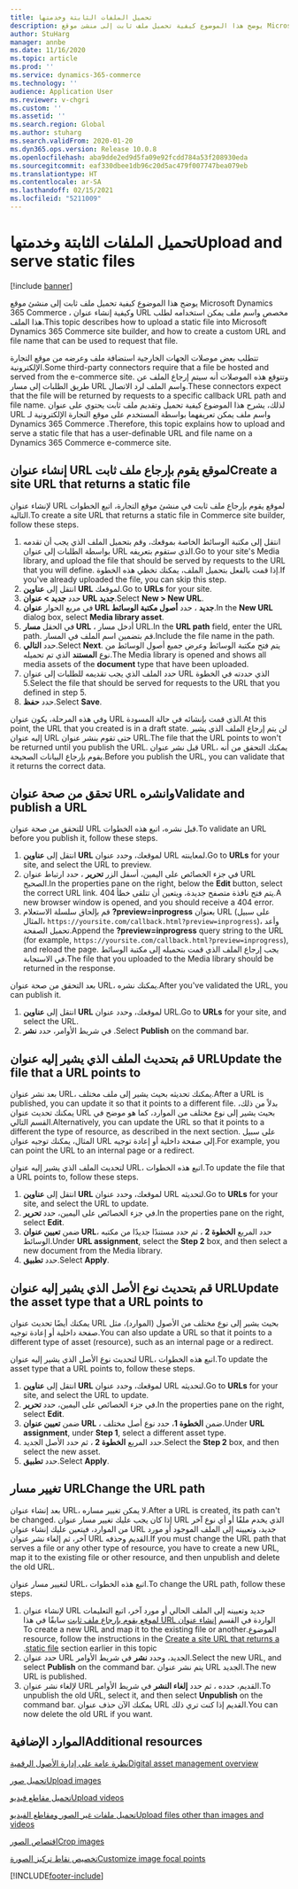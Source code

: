```yaml
---
title: تحميل الملفات الثابتة وخدمتها
description: يوضح هذا الموضوع كيفية تحميل ملف ثابت إلى منشئ موقع Microsoft Dynamics 365 Commerce ، وكيفية إنشاء عنوان URL مخصص واسم ملف يمكن استخدامه لطلب هذا الملف.
author: StuHarg
manager: annbe
ms.date: 11/16/2020
ms.topic: article
ms.prod: ''
ms.service: dynamics-365-commerce
ms.technology: ''
audience: Application User
ms.reviewer: v-chgri
ms.custom: ''
ms.assetid: ''
ms.search.region: Global
ms.author: stuharg
ms.search.validFrom: 2020-01-20
ms.dyn365.ops.version: Release 10.0.8
ms.openlocfilehash: aba9dde2ed9d5fa09e92fcdd784a53f208930eda
ms.sourcegitcommit: eaf330dbee1db96c20d5ac479f007747bea079eb
ms.translationtype: HT
ms.contentlocale: ar-SA
ms.lasthandoff: 02/15/2021
ms.locfileid: "5211009"
---
```

# <a name="upload-and-serve-static-files"></a><span data-ttu-id="0c160-103">تحميل الملفات الثابتة وخدمتها</span><span class="sxs-lookup"><span data-stu-id="0c160-103">Upload and serve static files</span></span>

[!include [banner](includes/banner.md)]

<span data-ttu-id="0c160-104">يوضح هذا الموضوع كيفية تحميل ملف ثابت إلى منشئ موقع Microsoft Dynamics 365 Commerce ، وكيفية إنشاء عنوان URL مخصص واسم ملف يمكن استخدامه لطلب هذا الملف.</span><span class="sxs-lookup"><span data-stu-id="0c160-104">This topic describes how to upload a static file into Microsoft Dynamics 365 Commerce site builder, and how to create a custom URL and file name that can be used to request that file.</span></span>

<span data-ttu-id="0c160-105">تتطلب بعض موصلات الجهات الخارجية استضافة ملف وعرضه من موقع التجارة الإلكترونية.</span><span class="sxs-lookup"><span data-stu-id="0c160-105">Some third-party connectors require that a file be hosted and served from the e-commerce site.</span></span> <span data-ttu-id="0c160-106">وتتوقع هذه الموصلات أنه سيتم إرجاع الملف عن طريق الطلبات إلى مسار URL واسم الملف لرد الاتصال.</span><span class="sxs-lookup"><span data-stu-id="0c160-106">These connectors expect that the file will be returned by requests to a specific callback URL path and file name.</span></span> <span data-ttu-id="0c160-107">لذلك، يشرح هذا الموضوع كيفية تحميل وتقديم ملف ثابت يحتوي على عنوان URL واسم ملف يمكن تعريفهما بواسطة المستخدم على موقع التجارة الإلكترونية لـ Dynamics 365 Commerce .</span><span class="sxs-lookup"><span data-stu-id="0c160-107">Therefore, this topic explains how to upload and serve a static file that has a user-definable URL and file name on a Dynamics 365 Commerce e-commerce site.</span></span>

## <a name="create-a-site-url-that-returns-a-static-file"></a><span data-ttu-id="0c160-108">إنشاء عنوان URL لموقع يقوم بإرجاع ملف ثابت</span><span class="sxs-lookup"><span data-stu-id="0c160-108">Create a site URL that returns a static file</span></span>

<span data-ttu-id="0c160-109">لإنشاء عنوان URL لموقع يقوم بإرجاع ملف ثابت في منشئ موقع التجارة، اتبع الخطوات التالية.</span><span class="sxs-lookup"><span data-stu-id="0c160-109">To create a site URL that returns a static file in Commerce site builder, follow these steps.</span></span>

1. <span data-ttu-id="0c160-110">انتقل إلى مكتبة الوسائط الخاصة بموقعك، وقم بتحميل الملف الذي يجب أن تقدمه بواسطة الطلبات إلى عنوان URL الذي ستقوم بتعريفه.</span><span class="sxs-lookup"><span data-stu-id="0c160-110">Go to your site's Media library, and upload the file that should be served by requests to the URL that you will define.</span></span> <span data-ttu-id="0c160-111">إذا قمت بالفعل بتحميل الملف، يمكنك تخطي هذه الخطوة.</span><span class="sxs-lookup"><span data-stu-id="0c160-111">If you've already uploaded the file, you can skip this step.</span></span>
1. <span data-ttu-id="0c160-112">انتقل إلى **عناوين URL** لموقعك.</span><span class="sxs-lookup"><span data-stu-id="0c160-112">Go to **URLs** for your site.</span></span>
1. <span data-ttu-id="0c160-113">حدد **جديد \> عنوان URL جديد**.</span><span class="sxs-lookup"><span data-stu-id="0c160-113">Select **New \> New URL**.</span></span>
1. <span data-ttu-id="0c160-114">في مربع الحوار **عنوان URL جديد** ، حدد **أصول مكتبة الوسائط**.</span><span class="sxs-lookup"><span data-stu-id="0c160-114">In the **New URL** dialog box, select **Media library asset**.</span></span>
1. <span data-ttu-id="0c160-115">في الحقل **مسار URL** ، أدخل مسار URL.</span><span class="sxs-lookup"><span data-stu-id="0c160-115">In the **URL path** field, enter the URL path.</span></span> <span data-ttu-id="0c160-116">قم بتضمين اسم الملف في المسار.</span><span class="sxs-lookup"><span data-stu-id="0c160-116">Include the file name in the path.</span></span>
1. <span data-ttu-id="0c160-117">حدد **التالي**.</span><span class="sxs-lookup"><span data-stu-id="0c160-117">Select **Next**.</span></span> <span data-ttu-id="0c160-118">يتم فتح مكتبة الوسائط وعرض جميع أصول الوسائط من نوع **المستند** الذي تم تحميله.</span><span class="sxs-lookup"><span data-stu-id="0c160-118">The Media library is opened and shows all media assets of the **document** type that have been uploaded.</span></span>
1. <span data-ttu-id="0c160-119">حدد الملف الذي يجب تقديمه للطلبات إلى عنوان URL الذي حددته في الخطوة 5.</span><span class="sxs-lookup"><span data-stu-id="0c160-119">Select the file that should be served for requests to the URL that you defined in step 5.</span></span>
1. <span data-ttu-id="0c160-120">حدد **حفظ**.</span><span class="sxs-lookup"><span data-stu-id="0c160-120">Select **Save**.</span></span>

<span data-ttu-id="0c160-121">وفي هذه المرحلة، يكون عنوان URL الذي قمت بإنشائه في حالة المسودة.</span><span class="sxs-lookup"><span data-stu-id="0c160-121">At this point, the URL that you created is in a draft state.</span></span> <span data-ttu-id="0c160-122">لن يتم إرجاع الملف الذي يشير إليه عنوان URL حتى تقوم بنشر عنوان URL.</span><span class="sxs-lookup"><span data-stu-id="0c160-122">The file that the URL points to won't be returned until you publish the URL.</span></span> <span data-ttu-id="0c160-123">قبل نشر عنوان URL، يمكنك التحقق من أنه يقوم بإرجاع البيانات الصحيحة.</span><span class="sxs-lookup"><span data-stu-id="0c160-123">Before you publish the URL, you can validate that it returns the correct data.</span></span>

## <a name="validate-and-publish-a-url"></a><span data-ttu-id="0c160-124">تحقق من صحة عنوان URL وانشره</span><span class="sxs-lookup"><span data-stu-id="0c160-124">Validate and publish a URL</span></span>

<span data-ttu-id="0c160-125">للتحقق من صحة عنوان URL قبل نشره، اتبع هذه الخطوات.</span><span class="sxs-lookup"><span data-stu-id="0c160-125">To validate an URL before you publish it, follow these steps.</span></span>

1. <span data-ttu-id="0c160-126">انتقل إلى **عناوين URL** لموقعك، وحدد عنوان URL لمعاينته.</span><span class="sxs-lookup"><span data-stu-id="0c160-126">Go to **URLs** for your site, and select the URL to preview.</span></span>
2. <span data-ttu-id="0c160-127">في جزء الخصائص على اليمين، أسفل الزر **تحرير** ، حدد ارتباط عنوان URL الصحيح.</span><span class="sxs-lookup"><span data-stu-id="0c160-127">In the properties pane on the right, below the **Edit** button, select the correct URL link.</span></span> <span data-ttu-id="0c160-128">يتم فتح نافذة متصفح جديدة، ويتعين أن تتلقى خطأ 404.</span><span class="sxs-lookup"><span data-stu-id="0c160-128">A new browser window is opened, and you should receive a 404 error.</span></span>
3. <span data-ttu-id="0c160-129">قم بإلحاق سلسلة الاستعلام **?preview=inprogress** بعنوان URL (على سبيل المثال، `https://yoursite.com/callback.html?preview=inprogress`)، وأعد تحميل الصفحة.</span><span class="sxs-lookup"><span data-stu-id="0c160-129">Append the **?preview=inprogress** query string to the URL (for example, `https://yoursite.com/callback.html?preview=inprogress`), and reload the page.</span></span> <span data-ttu-id="0c160-130">يجب إرجاع الملف الذي قمت بتحميله إلى مكتبة الوسائط في الاستجابة.</span><span class="sxs-lookup"><span data-stu-id="0c160-130">The file that you uploaded to the Media library should be returned in the response.</span></span>

<span data-ttu-id="0c160-131">بعد التحقق من صحة عنوان URL، يمكنك نشره.</span><span class="sxs-lookup"><span data-stu-id="0c160-131">After you've validated the URL, you can publish it.</span></span>

1. <span data-ttu-id="0c160-132">انتقل إلى **عناوين URL** لموقعك، وحدد عنوان URL.</span><span class="sxs-lookup"><span data-stu-id="0c160-132">Go to **URLs** for your site, and select the URL.</span></span>
2. <span data-ttu-id="0c160-133">في شريط الأوامر، حدد **نشر** .</span><span class="sxs-lookup"><span data-stu-id="0c160-133">Select **Publish** on the command bar.</span></span>

## <a name="update-the-file-that-a-url-points-to"></a><span data-ttu-id="0c160-134">قم بتحديث الملف الذي يشير إليه عنوان URL</span><span class="sxs-lookup"><span data-stu-id="0c160-134">Update the file that a URL points to</span></span>

<span data-ttu-id="0c160-135">بعد نشر عنوان URL، يمكنك تحديثه بحيث يشير إلى ملف مختلف.</span><span class="sxs-lookup"><span data-stu-id="0c160-135">After a URL is published, you can update it so that it points to a different file.</span></span> <span data-ttu-id="0c160-136">بدلاً من ذلك، يمكنك تحديث عنوان URL بحيث يشير إلى نوع مختلف من الموارد، كما هو موضح في القسم التالي.</span><span class="sxs-lookup"><span data-stu-id="0c160-136">Alternatively, you can update the URL so that it points to a different the type of resource, as described in the next section.</span></span> <span data-ttu-id="0c160-137">على سبيل المثال، يمكنك توجيه عنوان URL إلى صفحة داخلية أو إعادة توجيه.</span><span class="sxs-lookup"><span data-stu-id="0c160-137">For example, you can point the URL to an internal page or a redirect.</span></span>

<span data-ttu-id="0c160-138">لتحديث الملف الذي يشير إليه عنوان URL، اتبع هذه الخطوات.</span><span class="sxs-lookup"><span data-stu-id="0c160-138">To update the file that a URL points to, follow these steps.</span></span>

1. <span data-ttu-id="0c160-139">انتقل إلى **عناوين URL** لموقعك، وحدد عنوان URL لتحديثه.</span><span class="sxs-lookup"><span data-stu-id="0c160-139">Go to **URLs** for your site, and select the URL to update.</span></span>
1. <span data-ttu-id="0c160-140">في جزء الخصائص على اليمين، حدد **تحرير**.</span><span class="sxs-lookup"><span data-stu-id="0c160-140">In the properties pane on the right, select **Edit**.</span></span>
1. <span data-ttu-id="0c160-141">ضمن **تعيين عنوان URL**، حدد المربع **الخطوة 2** ، ثم حدد مستندًا جديدًا من مكتبه الوسائط.</span><span class="sxs-lookup"><span data-stu-id="0c160-141">Under **URL assignment**, select the **Step 2** box, and then select a new document from the Media library.</span></span>
1. <span data-ttu-id="0c160-142">حدد **تطبيق**.</span><span class="sxs-lookup"><span data-stu-id="0c160-142">Select **Apply**.</span></span>

## <a name="update-the-asset-type-that-a-url-points-to"></a><span data-ttu-id="0c160-143">قم بتحديث نوع الأصل الذي يشير إليه عنوان URL</span><span class="sxs-lookup"><span data-stu-id="0c160-143">Update the asset type that a URL points to</span></span>

<span data-ttu-id="0c160-144">يمكنك أيضًا تحديث عنوان URL بحيث يشير إلى نوع مختلف من الأصول (الموارد)، مثل صفحة داخلية أو إعادة توجيه.</span><span class="sxs-lookup"><span data-stu-id="0c160-144">You can also update a URL so that it points to a different type of asset (resource), such as an internal page or a redirect.</span></span>

<span data-ttu-id="0c160-145">لتحديث نوع الأصل الذي يشير إليه عنوان URL، اتبع هذه الخطوات.</span><span class="sxs-lookup"><span data-stu-id="0c160-145">To update the asset type that a URL points to, follow these steps.</span></span>

1. <span data-ttu-id="0c160-146">انتقل إلى **عناوين URL** لموقعك، وحدد عنوان URL لتحديثه.</span><span class="sxs-lookup"><span data-stu-id="0c160-146">Go to **URLs** for your site, and select the URL to update.</span></span>
1. <span data-ttu-id="0c160-147">في جزء الخصائص على اليمين، حدد **تحرير**.</span><span class="sxs-lookup"><span data-stu-id="0c160-147">In the properties pane on the right, select **Edit**.</span></span>
1. <span data-ttu-id="0c160-148">ضمن **تعيين عنوان URL** ، ضمن **الخطوة 1**، حدد نوع أصل مختلف.</span><span class="sxs-lookup"><span data-stu-id="0c160-148">Under **URL assignment**, under **Step 1**, select a different asset type.</span></span>
1. <span data-ttu-id="0c160-149">حدد المربع **الخطوة 2** ، ثم حدد الأصل الجديد.</span><span class="sxs-lookup"><span data-stu-id="0c160-149">Select the **Step 2** box, and then select the new asset.</span></span>
1. <span data-ttu-id="0c160-150">حدد **تطبيق**.</span><span class="sxs-lookup"><span data-stu-id="0c160-150">Select **Apply**.</span></span>

## <a name="change-the-url-path"></a><span data-ttu-id="0c160-151">تغيير مسار URL</span><span class="sxs-lookup"><span data-stu-id="0c160-151">Change the URL path</span></span>

<span data-ttu-id="0c160-152">بعد إنشاء عنوان URL، لا يمكن تغيير مساره.</span><span class="sxs-lookup"><span data-stu-id="0c160-152">After a URL is created, its path can't be changed.</span></span> <span data-ttu-id="0c160-153">إذا كان يجب عليك تغيير مسار عنوان URL الذي يخدم ملفًا أو أي نوع آخر من الموارد، فيتعين عليك إنشاء عنوان URL جديد، وتعيينه إلى الملف الموجود أو مورد آخر، ثم إلغاء نشر عنوان URL القديم وحذفه.</span><span class="sxs-lookup"><span data-stu-id="0c160-153">If you must change the URL path that serves a file or any other type of resource, you have to create a new URL, map it to the existing file or other resource, and then unpublish and delete the old URL.</span></span>

<span data-ttu-id="0c160-154">لتغيير مسار عنوان URL، اتبع هذه الخطوات.</span><span class="sxs-lookup"><span data-stu-id="0c160-154">To change the URL path, follow these steps.</span></span>

1. <span data-ttu-id="0c160-155">لإنشاء عنوان URL جديد وتعيينه إلى الملف الحالي أو مورد آخر، اتبع التعليمات الواردة في القسم [‏‫إنشاء عنوان URL لموقع يقوم بإرجاع ملف ثابت](#create-a-site-url-that-returns-a-static-file) سابقًا في هذا الموضوع.</span><span class="sxs-lookup"><span data-stu-id="0c160-155">To create a new URL and map it to the existing file or another resource, follow the instructions in the [Create a site URL that returns a static file](#create-a-site-url-that-returns-a-static-file) section earlier in this topic.</span></span>
1. <span data-ttu-id="0c160-156">حدد عنوان URL الجديد، وحدد **نشر** في شريط الأوامر.</span><span class="sxs-lookup"><span data-stu-id="0c160-156">Select the new URL, and select **Publish** on the command bar.</span></span> <span data-ttu-id="0c160-157">يتم نشر عنوان URL الجديد.</span><span class="sxs-lookup"><span data-stu-id="0c160-157">The new URL is published.</span></span>
1. <span data-ttu-id="0c160-158">لإلغاء نشر عنوان URL القديم، حدده ، ثم حدد **إلغاء النشر** في شريط الأوامر.</span><span class="sxs-lookup"><span data-stu-id="0c160-158">To unpublish the old URL, select it, and then select **Unpublish** on the command bar.</span></span> <span data-ttu-id="0c160-159">يمكنك الآن حذف عنوان URL القديم إذا كنت تري ذلك.</span><span class="sxs-lookup"><span data-stu-id="0c160-159">You can now delete the old URL if you want.</span></span>

## <a name="additional-resources"></a><span data-ttu-id="0c160-160">الموارد الإضافية</span><span class="sxs-lookup"><span data-stu-id="0c160-160">Additional resources</span></span>

[<span data-ttu-id="0c160-161">نظرة عامة على إدارة الأصول الرقمية</span><span class="sxs-lookup"><span data-stu-id="0c160-161">Digital asset management overview</span></span>](dam-overview.md)

[<span data-ttu-id="0c160-162">تحميل صور</span><span class="sxs-lookup"><span data-stu-id="0c160-162">Upload images</span></span>](dam-upload-images.md)

[<span data-ttu-id="0c160-163">تحميل مقاطع فيديو</span><span class="sxs-lookup"><span data-stu-id="0c160-163">Upload videos</span></span>](dam-upload-video.md)

[<span data-ttu-id="0c160-164">تحميل ملفات غير الصور ومقاطع الفيديو</span><span class="sxs-lookup"><span data-stu-id="0c160-164">Upload files other than images and videos</span></span>](dam-upload-files.md)

[<span data-ttu-id="0c160-165">اقتصاص الصور</span><span class="sxs-lookup"><span data-stu-id="0c160-165">Crop images</span></span>](dam-crop-images.md)

[<span data-ttu-id="0c160-166">تخصيص نقاط تركيز الصورة</span><span class="sxs-lookup"><span data-stu-id="0c160-166">Customize image focal points</span></span>](dam-custom-focal-point.md)


[!INCLUDE[footer-include](../includes/footer-banner.md)]